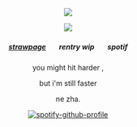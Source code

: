  

  
<p align="center"> <img src="https://github.com/user-attachments/assets/d8a1349f-d91e-4711-a7aa-129667407086" </p> 

 
  

<div align="center"> 
<p align="center"> <img src="https://cdn.discordapp.com/attachments/1297283509102182453/1309742371440820245/ken-carson-destroy-lonely.gif?ex=6742b023&is=67415ea3&hm=ca6e23912c6043c7453c82131f08554fb9349f638ad0429068171c84881967e8&" > </p> 
<div align="center"> 

 <p align="center"> 

#####   [strawpage](https://shaketha.straw.page)ㅤㅤrentry wipㅤㅤspotif
 <p align="center">
you might hit harder ,

but i'm still faster

ne zha.</p> 

[![spotify-github-profile](https://spotify-github-profile.kittinanx.com/api/view?uid=31iaxwlbrvkrqjc3kowskrnxfiqi&cover_image=true&theme=natemoo-re&show_offline=false&background_color=121212&interchange=false&bar_color=ffffff&bar_color_cover=false)](https://github.com/kittinan/spotify-github-profile)
